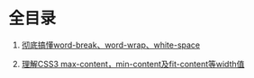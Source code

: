 # 全目录

1. [彻底搞懂word-break、word-wrap、white-space](https://github.com/fyuanfen/note/blob/master/article/CSS/%E5%BD%BB%E5%BA%95%E6%90%9E%E6%87%82word-break%E3%80%81word-wrap%E3%80%81white-space.md)

2. [理解CSS3 max-content，min-content及fit-content等width值](https://github.com/fyuanfen/note/blob/master/article/CSS/%E7%90%86%E8%A7%A3CSS3%20max-content%EF%BC%8Cmin-content%E5%8F%8Afit-content%E7%AD%89width%E5%80%BC.md)